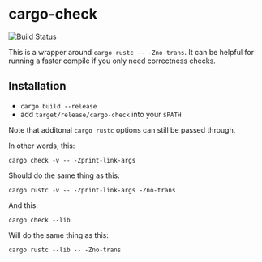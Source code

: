 # cargo-check

[![Build Status](https://travis-ci.org/rsolomo/cargo-check.svg?branch=master)](https://travis-ci.org/rsolomo/cargo-check)

This is a wrapper around `cargo rustc -- -Zno-trans`.
It can be helpful for running a faster compile if you
only need correctness checks.

## Installation

- `cargo build --release`
- add `target/release/cargo-check` into your `$PATH`

Note that additonal `cargo rustc` options can still be passed through.

In other words, this:

```
cargo check -v -- -Zprint-link-args
```

Should do the same thing as this:

```
cargo rustc -v -- -Zprint-link-args -Zno-trans
```

And this:

```
cargo check --lib
```

Will do the same thing as this:

```
cargo rustc --lib -- -Zno-trans
```
